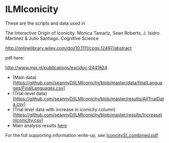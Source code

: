 # ILMIconicity

These are the scripts and data used in 

The Interactive Origin of Iconicity. 
Monica Tamariz, Sean Roberts, J. Isidro Martinez & Julio Santiago. 
Cognitive Science

http://onlinelibrary.wiley.com/doi/10.1111/cogs.12497/abstract

pdf here:

http://www.mpi.nl/publications/escidoc-2441824



-  (Main data)[https://github.com/seannyD/ILMIconicity/blob/master/data/finalLanguages/FinalLanguages.csv]
-  (Trial-level data)[https://github.com/seannyD/ILMIconicity/blob/master/results/AllTrialData.csv]
-  (Trial level data with increase in iconicity column)[https://github.com/seannyD/ILMIconicity/blob/master/results/IncreaseInIconicity.csv]
-  Main analysis results [here](https://github.com/seannyD/ILMIconicity/blob/master/analysis/runModels.pdf)

For the full supporting information write-up, see [IconcitySI_combined.pdf](https://github.com/seannyD/ILMIconicity/raw/master/IconcitySI_combined.pdf)